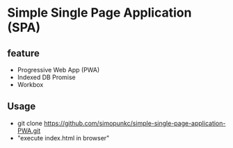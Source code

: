 # Simple Single Page Application (SPA)
## feature
* Progressive Web App (PWA)
* Indexed DB Promise
* Workbox

## Usage
* git clone https://github.com/simopunkc/simple-single-page-application-PWA.git
* "execute index.html in browser"